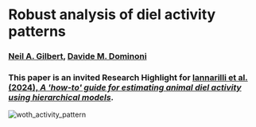 # Robust analysis of diel activity patterns

### [Neil A. Gilbert](https://gilbertecology.com), [Davide M. Dominoni](https://www.davidedominoni.com/)

### This paper is an invited Research Highlight for [Iannarilli et al. (2024), *A 'how-to' guide for estimating animal diel activity using hierarchical models*](https://besjournals.onlinelibrary.wiley.com/doi/full/10.1111/1365-2656.14213). 



![woth_activity_pattern](https://github.com/user-attachments/assets/08b4518c-7c7a-4630-b4b5-3f22d302f184)
